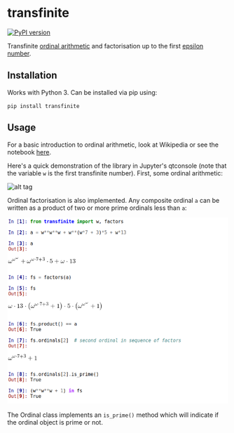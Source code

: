 # transfinite

[![PyPI version](https://badge.fury.io/py/transfinite.svg)](https://badge.fury.io/py/transfinite)

Transfinite [ordinal arithmetic](https://en.wikipedia.org/wiki/Ordinal_arithmetic) and factorisation up to the first [epsilon number](https://en.wikipedia.org/wiki/Epsilon_numbers_(mathematics)).

## Installation

Works with Python 3. Can be installed via pip using:

```
pip install transfinite
```

## Usage

For a basic introduction to ordinal arithmetic, look at Wikipedia or see the notebook [here](https://github.com/ajcr/transfinite/blob/master/notebooks/ordinal_arithmetic_basics.ipynb).

Here's a quick demonstration of the library in Jupyter's qtconsole (note that the variable `w` is the first transfinite number). First, some ordinal arithmetic:

![alt tag](https://github.com/ajcr/transfinite/blob/master/images/transfinite_demo.png)

Ordinal factorisation is also implemented. Any composite ordinal `a` can be written as a product of two or more prime ordinals less than `a`:

![alt tag](https://github.com/ajcr/transfinite/blob/master/images/transfinite_demo_2.png)

The Ordinal class implements an `is_prime()` method which will indicate if the ordinal object is prime or not.
